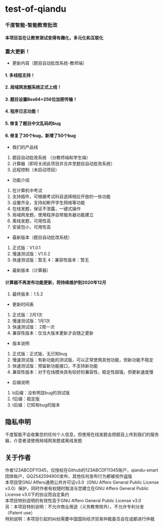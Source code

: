 # test-of-qiandu
### 千度智能-智能教育批改
#### 本项目旨在让教育测试变得有趣化，多元化和互联化
### 
### 重大更新！
- 更新内容（题目自动批改系统-教师端）
#### 1. 多线程支持！
#### 2. 局域网发题系统正式上线！
#### 3. 题目设置Bes64+256位加密传输！
#### 4. 程序日志功能！
#### 5. 修复了题目中文乱码的bug
#### 6. 修复了30个bug，新增了50个bug
- 我们的产品线
1. 题目自动批改系统 （分教师端和学生端）
2. 计算器（即将关闭此项目并合并至题目自动批改系统）
3. 远程控制（未启动项目）
- 功能介绍
1. 在计算机中考试
2. 支持插件，可根据考试科目选择相应开放的一些功能
3. 设置齐全，支持如断开学生网络等功能
4. 在线发题，保证不泄露，一键式操作
5. 局域网发题，使用程序自带服务器功能建立
6. 离线发题，可用性高
7. 安装包小，可用性高
- 最新版本（题目自动批改系统）
1. 正式版：V1.0.1
2. 慢速测试版：V1.0.2
3. 快速测试版：暂无
4：兼容性版本：暂无
- 最新版本（计算器）
#### 计算器不再发布功能更新，将持续维护到2020年12月
1. 最终版本：1.5.2
- 更新时间表
1. 正式版：2月1次
2. 慢速测试版：1月1次
3. 快速测试版： 2周一次
4. 兼容性版本：仅当大版本更新才会随之更新
- 版本说明
1. 正式版：正式版，无已知bug
2. 慢速测试版：有新功能的测试版，可以正常使用其他功能，但新功能不稳定
3. 快速测试版：预留新功能接口，不支持新功能
4. 兼容性版本：对于在线模块具有较好的兼容性，稳定性超强，但更新速度慢
- 后缀说明
1. b后缀：没有明显bug的测试版
2. f后缀：稳定版
3. t后缀：已知有bug的版本
## 隐私申明
千度智能不会收集您的任何个人信息，但使用在线发题会把题目上传到我们的服务器，介意者请使用局域网发题或离线发题
## 关于作者
作者123ABCDF11345，仅授权在Github的123ABCDF11345账户，qiandu-smart团体账户，QQ2542594900发布，其他任何发布行为都被视作盗版  
本项目受GNU Affero通用公共许可证v3.0（GNU Affero General Public License v3.0）保护，同时作者有权随时取消与您建立在GNU Affero General Public License v3.0下的协议而自定条约  
本项目特别说明的有效性高于GNU Affero General Public License v3.0  
另：本项目特别说明：不允许商业用途（义务教育除外），不允许专利分发（Patent use）   
特别说明：本项目引起的纠纷需要中国国际经济贸易仲裁委员会在成都进行仲裁  
